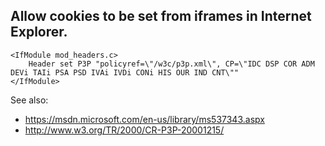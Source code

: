Allow cookies to be set from iframes in Internet Explorer.
----------------------------------------------------------------------------------------------------

	<IfModule mod_headers.c>
		Header set P3P "policyref=\"/w3c/p3p.xml\", CP=\"IDC DSP COR ADM DEVi TAIi PSA PSD IVAi IVDi CONi HIS OUR IND CNT\""
	</IfModule>

See also:

- https://msdn.microsoft.com/en-us/library/ms537343.aspx
- http://www.w3.org/TR/2000/CR-P3P-20001215/